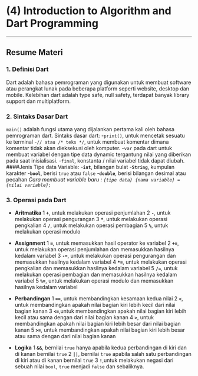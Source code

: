 # (4) Introduction to Algorithm and Dart Programming

---

## Resume Materi

### 1. Definisi Dart

Dart adalah bahasa pemrograman yang digunakan untuk membuat software atau perangkat lunak pada beberapa platform seperti website, desktop dan mobile.
Kelebihan dart adalah type safe, null safety, terdapat banyak library support dan multiplatform.

### 2. Sintaks Dasar Dart

`main()` adalah fungsi utama yang dijalankan pertama kali oleh bahasa pemrograman dart.
Sintaks dasar dart: -`print()`, untuk mencetak sesuatu ke terminal -`// atau /* teks */`, untuk membuat komentar dimana komentar tidak akan dieksekusi oleh komputer. -`var` pada dart untuk membuat variabel dengan tipe data dynamic tergantung nilai yang diberikan pada saat inisialisasi. -`final`, konstanta / nilai variabel tidak dapat diubah.
####Jenis Tipe data Variable: -**`int`**, bilangan bulat -**`String`**, kumpulan karakter -**`bool`**, berisi `true` atau `false` -**`double`**, berisi bilangan desimal atau pecahan
_Cara membuat variable baru : `{tipe data} {nama variable} = {nilai variable};`_

### 3. Operasi pada Dart

- **Aritmatika**
  1 **`+`**, untuk melakukan operasi penjumlahan
  2 **`-`**, untuk melakukan operasi pengurangan
  3 **`*`**, untuk melakukan operasi pengkalian
  4 **`/`**, untuk melakukan operasi pembagian
  5 **`%`**, untuk melakukan operasi modulo

- **Assignment**
  1 **`=`**, untuk memasukkan hasil operator ke variabel
  2 **`+=`**, untuk melakukan operasi penjumlahan dan memasukkan hasilnya kedalam variabel
  3 **`-=`**, untuk melakukan operasi pengurangan dan memasukkan hasilnya kedalam variabel
  4 **`*=`**, untuk melakukan operasi pengkalian dan memasukkan hasilnya kedalam variabel
  5 **`/=`**, untuk melakukan operasi pembagian dan memasukkan hasilnya kedalam variabel
  5 **`%=`**, untuk melakukan operasi modulo dan memasukkan hasilnya kedalam variabel

- **Perbandingan**
  1 **`==`**, untuk membandingkan kesamaan kedua nilai
  2 **`<`**, untuk membandingkan apakah nilai bagian kiri lebih kecil dari nilai bagian kanan
  3 **`<=`**,untuk membandingkan apakah nilai bagian kiri lebih kecil atau sama dengan dari nilai bagian kanan
  4 **`>`**, untuk membandingkan apakah nilai bagian kiri lebih besar dari nilai bagian kanan
  5 **`>=`**, untuk membandingkan apakah nilai bagian kiri lebih besar atau sama dengan dari nilai bagian kanan

- **Logika**
  1 **`&&`**, bernilai `true` hanya apabila kedua perbandingan di kiri dan di kanan bernilai `true`
  2 **`||`**, bernilai `true` apabila salah satu perbandingan di kiri atau di kanan bernilai `true`
  3 **`!`**,untuk melakukan negasi dari sebuah nilai `bool`, `true` menjadi `false` dan sebaliknya.
